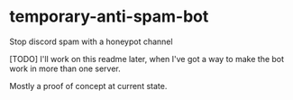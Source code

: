 # temporary-anti-spam-bot
Stop discord spam with a honeypot channel

[TODO]
I'll work on this readme later, when I've got a way to make the bot work in more than one server. 

Mostly a proof of concept at current state.